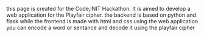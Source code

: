 this page is created for the Code,INIT Hackathon. It is aimed to develop a web application for the Playfair cipher.
the backend is based on python and flask while the frontend is made with html and css
using the web application you can encode a word or sentance and decode it using the playfair cipher
